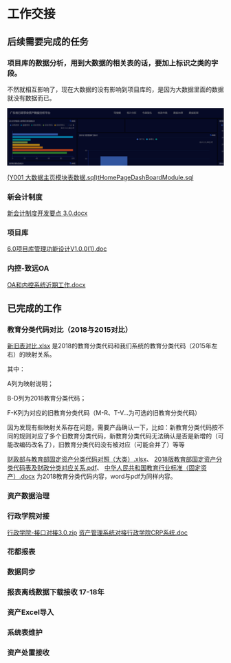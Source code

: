 # 工作交接

## 后续需要完成的任务

### 项目库的数据分析，用到大数据的相关表的话，要加上标识之类的字段。
 
  不然就相互影响了，现在大数据的没有影响到项目库的，是因为大数据里面的数据 就没有数据而已。

  ![项目库-大数据](https://github.com/WenzelLin/knowledge-base/blob/master/Work%20Handover/%E5%B9%BF%E5%B7%9E%E7%9B%9B%E7%A5%BA%E4%BF%A1%E6%81%AF%E7%A7%91%E6%8A%80%E6%9C%89%E9%99%90%E5%85%AC%E5%8F%B8/%E9%A1%B9%E7%9B%AE%E5%BA%93-%E5%A4%A7%E6%95%B0%E6%8D%AE.png?raw=true)

  [(Y001 大数据主页模块表数据.sql)tHomePageDashBoardModule.sql](https://github.com/WenzelLin/knowledge-base/blob/master/Work%20Handover/%E5%B9%BF%E5%B7%9E%E7%9B%9B%E7%A5%BA%E4%BF%A1%E6%81%AF%E7%A7%91%E6%8A%80%E6%9C%89%E9%99%90%E5%85%AC%E5%8F%B8/(Y001%20%E5%A4%A7%E6%95%B0%E6%8D%AE%E4%B8%BB%E9%A1%B5%E6%A8%A1%E5%9D%97%E8%A1%A8%E6%95%B0%E6%8D%AE)tHomePageDashBoardModule.sql)


### 新会计制度
 [新会计制度开发要点 3.0.docx](https://github.com/WenzelLin/knowledge-base/blob/master/Work%20Handover/%E5%B9%BF%E5%B7%9E%E7%9B%9B%E7%A5%BA%E4%BF%A1%E6%81%AF%E7%A7%91%E6%8A%80%E6%9C%89%E9%99%90%E5%85%AC%E5%8F%B8/%E6%96%B0%E4%BC%9A%E8%AE%A1%E5%88%B6%E5%BA%A6%E5%BC%80%E5%8F%91%E8%A6%81%E7%82%B9%203.0.docx)

### 项目库
 [6.0项目库管理功能设计V1.0.0(1).doc](https://github.com/WenzelLin/knowledge-base/blob/master/Work%20Handover/%E5%B9%BF%E5%B7%9E%E7%9B%9B%E7%A5%BA%E4%BF%A1%E6%81%AF%E7%A7%91%E6%8A%80%E6%9C%89%E9%99%90%E5%85%AC%E5%8F%B8/6.0%E9%A1%B9%E7%9B%AE%E5%BA%93%E7%AE%A1%E7%90%86%E5%8A%9F%E8%83%BD%E8%AE%BE%E8%AE%A1V1.0.0(1).doc)

### 内控-致远OA
 [OA和内控系统近期工作.docx](https://github.com/WenzelLin/knowledge-base/blob/master/Work%20Handover/%E5%B9%BF%E5%B7%9E%E7%9B%9B%E7%A5%BA%E4%BF%A1%E6%81%AF%E7%A7%91%E6%8A%80%E6%9C%89%E9%99%90%E5%85%AC%E5%8F%B8/OA%E5%92%8C%E5%86%85%E6%8E%A7%E7%B3%BB%E7%BB%9F%E8%BF%91%E6%9C%9F%E5%B7%A5%E4%BD%9C.docx)

## 已完成的工作

### 教育分类代码对比（2018与2015对比）

  [新旧表对比.xlsx](https://github.com/WenzelLin/knowledge-base/blob/master/Work%20Handover/%E5%B9%BF%E5%B7%9E%E7%9B%9B%E7%A5%BA%E4%BF%A1%E6%81%AF%E7%A7%91%E6%8A%80%E6%9C%89%E9%99%90%E5%85%AC%E5%8F%B8/%E6%96%B0%E6%97%A7%E8%A1%A8%E5%AF%B9%E6%AF%94.xlsx) 是2018的教育分类代码和我们系统的教育分类代码（2015年左右）的映射关系。
  
  其中：
  
  A列为映射说明；
  
  B-D列为2018教育分类代码；
  
  F-K列为对应的旧教育分类代码（M-R、T-V...为可选的旧教育分类代码）

  因为发现有些映射关系存在问题，需要产品确认一下，比如：新教育分类代码按不同的规则对应了多个旧教育分类代码，新教育分类代码无法确认是否是新增的（可能改编码改名了），旧教育分类代码没有被对应（可能合并了）等等

  
  [财政部与教育部固定资产分类代码对照（大类）.xlsx](https://github.com/WenzelLin/knowledge-base/blob/master/Work%20Handover/%E5%B9%BF%E5%B7%9E%E7%9B%9B%E7%A5%BA%E4%BF%A1%E6%81%AF%E7%A7%91%E6%8A%80%E6%9C%89%E9%99%90%E5%85%AC%E5%8F%B8/%E8%B4%A2%E6%94%BF%E9%83%A8%E4%B8%8E%E6%95%99%E8%82%B2%E9%83%A8%E5%9B%BA%E5%AE%9A%E8%B5%84%E4%BA%A7%E5%88%86%E7%B1%BB%E4%BB%A3%E7%A0%81%E5%AF%B9%E7%85%A7%EF%BC%88%E5%A4%A7%E7%B1%BB%EF%BC%89.xlsx)、
  [2018版教育部固定资产分类代码表及财政分类对应关系.pdf](https://github.com/WenzelLin/knowledge-base/blob/master/Work%20Handover/%E5%B9%BF%E5%B7%9E%E7%9B%9B%E7%A5%BA%E4%BF%A1%E6%81%AF%E7%A7%91%E6%8A%80%E6%9C%89%E9%99%90%E5%85%AC%E5%8F%B8/2018%E7%89%88%E6%95%99%E8%82%B2%E9%83%A8%E5%9B%BA%E5%AE%9A%E8%B5%84%E4%BA%A7%E5%88%86%E7%B1%BB%E4%BB%A3%E7%A0%81%E8%A1%A8%E5%8F%8A%E8%B4%A2%E6%94%BF%E5%88%86%E7%B1%BB%E5%AF%B9%E5%BA%94%E5%85%B3%E7%B3%BB.pdf)、
  [中华人民共和国教育行业标准（固定资产）.docx](https://github.com/WenzelLin/knowledge-base/blob/master/Work%20Handover/%E5%B9%BF%E5%B7%9E%E7%9B%9B%E7%A5%BA%E4%BF%A1%E6%81%AF%E7%A7%91%E6%8A%80%E6%9C%89%E9%99%90%E5%85%AC%E5%8F%B8/%E4%B8%AD%E5%8D%8E%E4%BA%BA%E6%B0%91%E5%85%B1%E5%92%8C%E5%9B%BD%E6%95%99%E8%82%B2%E8%A1%8C%E4%B8%9A%E6%A0%87%E5%87%86%EF%BC%88%E5%9B%BA%E5%AE%9A%E8%B5%84%E4%BA%A7%EF%BC%89.docx) 为2018教育分类代码内容，word与pdf为同样内容。

### 资产数据治理

### 行政学院对接
[行政学院-接口对接3.0.zip](https://github.com/WenzelLin/knowledge-base/blob/master/Work%20Handover/%E5%B9%BF%E5%B7%9E%E7%9B%9B%E7%A5%BA%E4%BF%A1%E6%81%AF%E7%A7%91%E6%8A%80%E6%9C%89%E9%99%90%E5%85%AC%E5%8F%B8/%E8%A1%8C%E6%94%BF%E5%AD%A6%E9%99%A2-%E6%8E%A5%E5%8F%A3%E5%AF%B9%E6%8E%A53.0.zip)
[资产管理系统对接行政学院CRP系统.doc](https://github.com/WenzelLin/knowledge-base/blob/master/Work%20Handover/%E5%B9%BF%E5%B7%9E%E7%9B%9B%E7%A5%BA%E4%BF%A1%E6%81%AF%E7%A7%91%E6%8A%80%E6%9C%89%E9%99%90%E5%85%AC%E5%8F%B8/%E8%B5%84%E4%BA%A7%E7%AE%A1%E7%90%86%E7%B3%BB%E7%BB%9F%E5%AF%B9%E6%8E%A5%E8%A1%8C%E6%94%BF%E5%AD%A6%E9%99%A2CRP%E7%B3%BB%E7%BB%9F.doc)

### 花都报表

### 数据同步

### 报表离线数据下载接收 17-18年

### 资产Excel导入

### 系统表维护

### 资产处置接收

